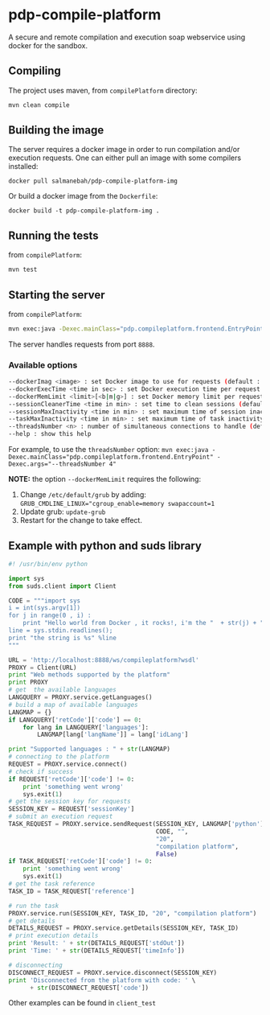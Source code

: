 # pdp-compile-platform
A secure and remote compilation and execution soap webservice using docker for the sandbox.

## Compiling
The project uses maven, from ```compilePlatform``` directory:
```sh
mvn clean compile
```
## Building the image
The server requires a docker image in order to run compilation and/or execution requests.
One can either pull an image with some compilers installed:

```docker pull salmanebah/pdp-compile-platform-img```

Or build a docker image from the ```Dockerfile```:

```docker build -t pdp-compile-platform-img . ```

## Running the tests
from ```compilePlatform```:
```sh
mvn test
```
## Starting the server
from ```compilePlatform```:
```sh
mvn exec:java -Dexec.mainClass="pdp.compileplatform.frontend.EntryPoint"
```
The server handles requests from port ```8888```.

### Available options
```sh
--dockerImag <image> : set Docker image to use for requests (default : salmanebah/pdp-compile-platform-img)
--dockerExecTime <time in sec> : set Docker execution time per request (default : 4.0)
--dockerMemLimit <limit>[<b|m|g>] : set Docker memory limit per request [optinal b,m,g] (default : 128m)
--sessionCleanerTime <time in min> : set time to clean sessions (default : 15)
--sessionMaxInactivity <time in min> : set maximum time of session inactivity (default : 1)
--taskMaxInactivity <time in min> : set maximum time of task inactivity (default : 1)
--threadsNumber <n> : number of simultaneous connections to handle (default : 10)
--help : show this help
```
For example, to use the ```threadsNumber``` option:
```mvn exec:java -Dexec.mainClass="pdp.compileplatform.frontend.EntryPoint" -Dexec.args="--threadsNumber 4" ```

**NOTE:** the option ```--dockerMemLimit``` requires the following:
1. Change ```/etc/default/grub``` by adding:
```GRUB_CMDLINE_LINUX="cgroup_enable=memory swapaccount=1```
2. Update grub:
```update-grub```
3. Restart for the change to take effect.
## Example with python and suds library
```python
#! /usr/bin/env python

import sys
from suds.client import Client

CODE = """import sys
i = int(sys.argv[1])
for j in range(0 , i) :
    print "Hello world from Docker , it rocks!, i'm the "  + str(j) + " iteration"
line = sys.stdin.readlines();
print "the string is %s" %line
"""

URL = 'http://localhost:8888/ws/compileplatform?wsdl'
PROXY = Client(URL)
print "Web methods supported by the platform"
print PROXY
# get  the available languages
LANGQUERY = PROXY.service.getLanguages()
# build a map of available languages
LANGMAP = {}
if LANGQUERY['retCode']['code'] == 0:
    for lang in LANGQUERY['languages']:
        LANGMAP[lang['langName']] = lang['idLang']

print "Supported languages : " + str(LANGMAP)
# connecting to the platform
REQUEST = PROXY.service.connect()
# check if success
if REQUEST['retCode']['code'] != 0:
    print 'something went wrong'
    sys.exit(1)
# get the session key for requests
SESSION_KEY = REQUEST['sessionKey']
# submit an execution request
TASK_REQUEST = PROXY.service.sendRequest(SESSION_KEY, LANGMAP['python'],
                                         CODE, "",
                                         "20",
                                         "compilation platform",
                                         False)
if TASK_REQUEST['retCode']['code'] != 0:
    print 'something went wrong'
    sys.exit(1)
# get the task reference
TASK_ID = TASK_REQUEST['reference']

# run the task
PROXY.service.run(SESSION_KEY, TASK_ID, "20", "compilation platform")
# get details
DETAILS_REQUEST = PROXY.service.getDetails(SESSION_KEY, TASK_ID)
# print execution details
print 'Result: ' + str(DETAILS_REQUEST['stdOut'])
print 'Time: ' + str(DETAILS_REQUEST['timeInfo'])

# disconnecting
DISCONNECT_REQUEST = PROXY.service.disconnect(SESSION_KEY)
print 'Disconnected from the platform with code: ' \
      + str(DISCONNECT_REQUEST['code'])
```

Other examples can be found in ```client_test```

